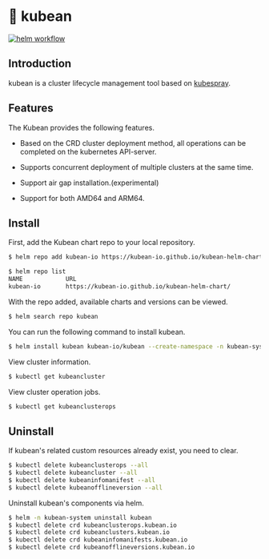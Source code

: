 # :seedling: kubean

[![helm workflow](https://github.com/kubean-io/kubean-helm-chart/actions/workflows/helm-release.yaml/badge.svg)](https://github.com/kubean-io/kubean-helm-chart/actions/workflows/helm-release.yaml)

## Introduction

kubean is a cluster lifecycle management tool based on [kubespray](https://github.com/kubernetes-sigs/kubespray).

## Features

The Kubean provides the following features.

* Based on the CRD cluster deployment method, all operations can be completed on the kubernetes API-server.

* Supports concurrent deployment of multiple clusters at the same time.

* Support air gap installation.(experimental)

* Support for both AMD64 and ARM64.

## Install

First, add the Kubean chart repo to your local repository.
``` bash 
$ helm repo add kubean-io https://kubean-io.github.io/kubean-helm-chart/

$ helm repo list
NAME          	URL
kubean-io     	https://kubean-io.github.io/kubean-helm-chart/
```

With the repo added, available charts and versions can be viewed.
``` bash
$ helm search repo kubean
```

You can run the following command to install kubean.
``` bash
$ helm install kubean kubean-io/kubean --create-namespace -n kubean-system
```

View cluster information.
``` bash
$ kubectl get kubeancluster
```

View cluster operation jobs.
``` bash
$ kubectl get kubeanclusterops
```

## Uninstall

If kubean's related custom resources already exist, you need to clear.
``` bash
$ kubectl delete kubeanclusterops --all
$ kubectl delete kubeancluster --all
$ kubectl delete kubeaninfomanifest --all
$ kubectl delete kubeanofflineversion --all
```

Uninstall kubean's components via helm.
``` bash
$ helm -n kubean-system uninstall kubean
$ kubectl delete crd kubeanclusterops.kubean.io
$ kubectl delete crd kubeanclusters.kubean.io
$ kubectl delete crd kubeaninfomanifests.kubean.io
$ kubectl delete crd kubeanofflineversions.kubean.io
```
